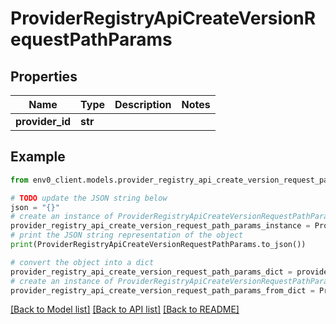 # ProviderRegistryApiCreateVersionRequestPathParams


## Properties

Name | Type | Description | Notes
------------ | ------------- | ------------- | -------------
**provider_id** | **str** |  | 

## Example

```python
from env0_client.models.provider_registry_api_create_version_request_path_params import ProviderRegistryApiCreateVersionRequestPathParams

# TODO update the JSON string below
json = "{}"
# create an instance of ProviderRegistryApiCreateVersionRequestPathParams from a JSON string
provider_registry_api_create_version_request_path_params_instance = ProviderRegistryApiCreateVersionRequestPathParams.from_json(json)
# print the JSON string representation of the object
print(ProviderRegistryApiCreateVersionRequestPathParams.to_json())

# convert the object into a dict
provider_registry_api_create_version_request_path_params_dict = provider_registry_api_create_version_request_path_params_instance.to_dict()
# create an instance of ProviderRegistryApiCreateVersionRequestPathParams from a dict
provider_registry_api_create_version_request_path_params_from_dict = ProviderRegistryApiCreateVersionRequestPathParams.from_dict(provider_registry_api_create_version_request_path_params_dict)
```
[[Back to Model list]](../README.md#documentation-for-models) [[Back to API list]](../README.md#documentation-for-api-endpoints) [[Back to README]](../README.md)


